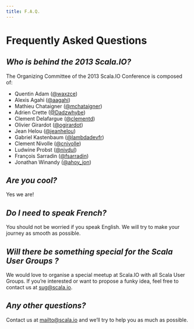 ```yaml
---
title: F.A.Q.
---
```


# Frequently Asked Questions

<em>Who is behind the 2013 Scala.IO?</em>
-------------------------
The Organizing Committee of the 2013 Scala.IO Conference is composed of:

* Quentin Adam ([@waxzce](http://twitter.com/waxzce))
* Alexis Agahi ([@aagahi](http://twitter.com/aagahi))
* Mathieu Chataigner ([@mchataigner](http://twitter.com/mchataigner))
* Adrien Crette ([@Dadzwhybe](http://twitter.com/Dadzwhybe))
* Clement Delafargue ([@clementd](http://twitter.com/clementd))
* Olivier Girardot ([@ogirardot](http://twitter.com/ogirardot))
* Jean Helou ([@jeanhelou](http://twitter.com/jeanhelou))
* Gabriel Kastenbaum ([@lambdadevfr](http://twitter.com/lambdadevfr))
* Clement Nivolle ([@cnivolle](http://twitter.com/cnivolle))
* Ludwine Probst ([@nivdul](http://twitter.com/nivdul))
* François Sarradin ([@fsarradin](http://twitter.com/fsarradin))
* Jonathan Winandy ([@ahoy_jon](http://twitter.com/ahoy_jon))

<em>Are you cool?</em>
---------------------------
Yes we are!

<em>Do I need to speak French?</em>
---------------------------
You should not be worried if you speak English. We will try to make your journey as smooth as possible.

<em>Will there be something special for the Scala User Groups ?</em>
---------------------------

We would love to organise a special meetup at Scala.IO with all Scala User Groups. If you’re interested or want to propose a funky idea, feel free to contact us at [sug@scala.io](mailto:sug@scala.io).

<em>Any other questions?</em>
---------------------------
Contact us at [mailto@scala.io](mailto:contact@scala.io) and we’ll try to help you as much as possible.
